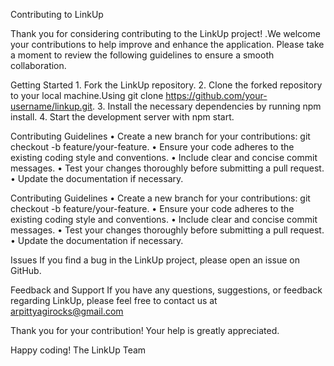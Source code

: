 Contributing to LinkUp

Thank you for considering contributing to the LinkUp project! .We welcome your contributions to help improve and enhance the application. Please take a moment to review the following guidelines to ensure a smooth collaboration.

Getting Started
    1. Fork the LinkUp repository.
    2. Clone the forked repository to your local machine.Using git clone https://github.com/your-username/linkup.git.
    3. Install the necessary dependencies by running npm install.
    4. Start the development server with npm start.

Contributing Guidelines
    • Create a new branch for your contributions: git checkout -b feature/your-feature.
    • Ensure your code adheres to the existing coding style and conventions.
    • Include clear and concise commit messages.
    • Test your changes thoroughly before submitting a pull request.
    • Update the documentation if necessary.

Contributing Guidelines
    • Create a new branch for your contributions: git checkout -b feature/your-feature.
    • Ensure your code adheres to the existing coding style and conventions.
    • Include clear and concise commit messages.
    • Test your changes thoroughly before submitting a pull request.
    • Update the documentation if necessary.

Issues
If you find a bug in the LinkUp project, please open an issue on GitHub.

Feedback and Support
If you have any questions, suggestions, or feedback regarding LinkUp, please feel free to contact us at arpittyagirocks@gmail.com

Thank you for your contribution! Your help is greatly appreciated.

Happy coding! The LinkUp Team
